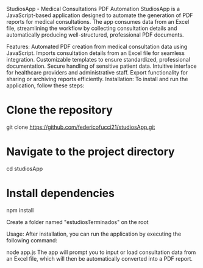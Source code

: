 StudiosApp - Medical Consultations PDF Automation
StudiosApp is a JavaScript-based application designed to automate the generation of PDF reports for medical consultations. The app consumes data from an Excel file, streamlining the workflow by collecting consultation details and automatically producing well-structured, professional PDF documents.

Features:
Automated PDF creation from medical consultation data using JavaScript.
Imports consultation details from an Excel file for seamless integration.
Customizable templates to ensure standardized, professional documentation.
Secure handling of sensitive patient data.
Intuitive interface for healthcare providers and administrative staff.
Export functionality for sharing or archiving reports efficiently.
Installation:
To install and run the application, follow these steps:

# Clone the repository
git clone https://github.com/federicofucci21/studiosApp.git

# Navigate to the project directory
cd studiosApp

# Install dependencies
npm install

Create a folder named "estudiosTerminados" on the root

Usage:
After installation, you can run the application by executing the following command:

node app.js
The app will prompt you to input or load consultation data from an Excel file, which will then be automatically converted into a PDF report.
